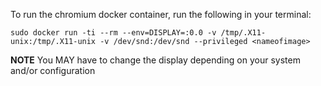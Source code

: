 To run the chromium docker container, run the following in your terminal: 
 
`sudo docker run -ti --rm --env=DISPLAY=:0.0 -v /tmp/.X11-unix:/tmp/.X11-unix -v /dev/snd:/dev/snd --privileged <nameofimage>` 
 
__NOTE__ You MAY have to change the display depending on your system and/or configuration
